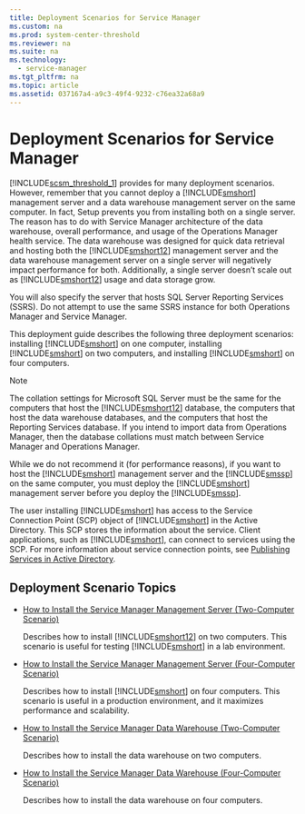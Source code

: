 ```yaml
---
title: Deployment Scenarios for Service Manager
ms.custom: na
ms.prod: system-center-threshold
ms.reviewer: na
ms.suite: na
ms.technology: 
  - service-manager
ms.tgt_pltfrm: na
ms.topic: article
ms.assetid: 037167a4-a9c3-49f4-9232-c76ea32a68a9
---
```

# Deployment Scenarios for Service Manager
[!INCLUDE[scsm_threshold_1](./Token/scsm_threshold_1_md.md)] provides for many deployment scenarios. However, remember that you cannot deploy a [!INCLUDE[smshort](./Token/smshort_md.md)] management server and a data warehouse management server on the same computer. In fact, Setup prevents you from installing both on a single server. The reason has to do with Service Manager architecture of the data warehouse, overall performance, and usage of the Operations Manager health service. The data warehouse was designed for quick data retrieval and hosting both the [!INCLUDE[smshort12](./Token/smshort12_md.md)] management server and the data warehouse management server on a single server will negatively impact performance for both. Additionally, a single server doesn’t scale out as [!INCLUDE[smshort12](./Token/smshort12_md.md)] usage and data storage grow.

You will also specify the server that hosts SQL Server Reporting Services \(SSRS\). Do not attempt to use the same SSRS instance for both Operations Manager and Service Manager.

This deployment guide describes the following three deployment scenarios: installing [!INCLUDE[smshort](./Token/smshort_md.md)] on one computer, installing [!INCLUDE[smshort](./Token/smshort_md.md)] on two computers, and installing [!INCLUDE[smshort](./Token/smshort_md.md)] on four computers.

> [!NOTE]
> The collation settings for Microsoft SQL Server must be the same for the computers that host the [!INCLUDE[smshort12](./Token/smshort12_md.md)] database, the computers that host the data warehouse databases, and the computers that host the Reporting Services database. If you intend to import data from Operations Manager, then the database collations must match between Service Manager and Operations Manager.

While we do not recommend it \(for performance reasons\), if you want to host the [!INCLUDE[smshort](./Token/smshort_md.md)] management server and the [!INCLUDE[smssp](./Token/smssp_md.md)] on the same computer, you must deploy the [!INCLUDE[smshort](./Token/smshort_md.md)] management server before you deploy the [!INCLUDE[smssp](./Token/smssp_md.md)].

The user installing [!INCLUDE[smshort](./Token/smshort_md.md)] has access to the Service Connection Point \(SCP\) object of [!INCLUDE[smshort](./Token/smshort_md.md)] in the Active Directory. This SCP stores the information about the service. Client applications, such as [!INCLUDE[smshort](./Token/smshort_md.md)], can connect to services using the SCP. For more information about service connection points, see [Publishing Services in Active Directory](http://technet.microsoft.com/library/cc961733.aspx).

## Deployment Scenario Topics

-   [How to Install the Service Manager Management Server &#40;Two-Computer Scenario&#41;](./How-to-Install-the-Service-Manager-Management-Server--Two-Computer-Scenario-.md)

    Describes how to install [!INCLUDE[smshort12](./Token/smshort12_md.md)] on two computers. This scenario is useful for testing [!INCLUDE[smshort](./Token/smshort_md.md)] in a lab environment.

-   [How to Install the Service Manager Management Server &#40;Four-Computer Scenario&#41;](./How-to-Install-the-Service-Manager-Management-Server--Four-Computer-Scenario-.md)

    Describes how to install [!INCLUDE[smshort](./Token/smshort_md.md)] on four computers. This scenario is useful in a production environment, and it maximizes performance and scalability.

-   [How to Install the Service Manager Data Warehouse &#40;Two-Computer Scenario&#41;](./How-to-Install-the-Service-Manager-Data-Warehouse--Two-Computer-Scenario-.md)

    Describes how to install the data warehouse on two computers.

-   [How to Install the Service Manager Data Warehouse &#40;Four-Computer Scenario&#41;](./How-to-Install-the-Service-Manager-Data-Warehouse--Four-Computer-Scenario-.md)

    Describes how to install the data warehouse on four computers.


